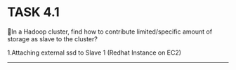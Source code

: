 # TASK 4.1

🔷In a Hadoop cluster, find how to contribute limited/specific amount of storage as slave to the cluster?

1.Attaching external ssd to Slave 1 (Redhat Instance on EC2)
- - - - - - - - - - - - - - - - - - - - - - - - - - - - - - 
